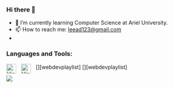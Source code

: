 ### Hi there 👋

- 🌱 I’m currently learning Computer Science at Ariel University.
- 📫 How to reach me: leead123@gmail.com
- 
### Languages and Tools:
[<img align="left" alt="Visual Studio Code" width="26px" src="https://cdn.jsdelivr.net/gh/devicons/devicon/icons/vscode/vscode-original.svg" style="padding-right:10px;" />][webdevplaylist]
[<img align="left" alt="Visual Studio Code" width="26px" src="https://pngset.com/images/logo-python-icon-python-logo-number-symbol-text-alphabet-transparent-png-2507186.png" style="padding-right:10px;" />][webdevplaylist]


<img src="https://github-readme-stats.vercel.app/api?username=LeeadJ&&show_icons=true&title_color=ffffff&icon_color=bb2acf&text_color=daf7dc&bg_color=151515">
